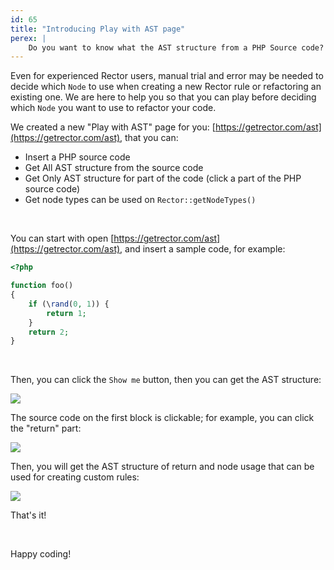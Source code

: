 ```yaml
---
id: 65
title: "Introducing Play with AST page"
perex: |
    Do you want to know what the AST structure from a PHP Source code? The getrector.com will help you with new interactive form.
---
```


Even for experienced Rector users, manual trial and error may be needed to decide which `Node` to use when creating a new Rector rule or refactoring an existing one. We are here to help you so that you can play before deciding which `Node` you want to use to refactor your code.

We created a new "Play with AST" page for you: [https://getrector.com/ast](https://getrector.com/ast), that you can:

* Insert a PHP source code
* Get All AST structure from the source code
* Get Only AST structure for part of the code (click a part of the PHP source code)
* Get node types can be used on `Rector::getNodeTypes()`

<br>

You can start with open [https://getrector.com/ast](https://getrector.com/ast), and insert a sample code, for example:

```php
<?php

function foo()
{
    if (\rand(0, 1)) {
        return 1;
    }
    return 2;
}
```

<br>

Then, you can click the `Show me` button, then you can get the AST structure:

<img src="https://github.com/rectorphp/getrector-com/assets/459648/1b33502f-bce4-4ba3-a32a-1d43efe311cb" class="img-thumbnail mt-2 mb-5">

<br>

The source code on the first block is clickable; for example, you can click the "return" part:

<img src="https://github.com/rectorphp/rector/assets/459648/67d6abad-aa17-4576-b64b-5d8e69f782af" class="img-thumbnail mt-2 mb-5">

Then, you will get the AST structure of return and node usage that can be used for creating custom rules:

<img src="https://github.com/rectorphp/rector/assets/459648/75a0b37e-1ed4-42c9-bf96-f179c4fccf9a" class="img-thumbnail mt-2 mb-5">

That's it!

<br>

Happy coding!
